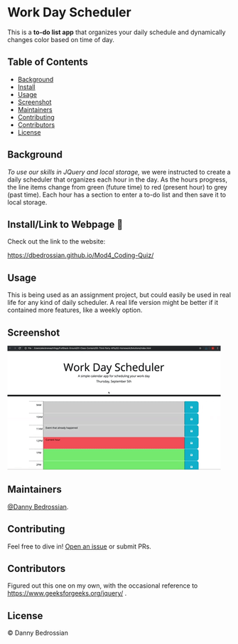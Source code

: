 # Work Day Scheduler

This is a **to-do list app** that organizes your daily schedule and dynamically changes color based on time of day.

## Table of Contents

- [Background](#background)
- [Install](#install)
- [Usage](#usage)
- [Screenshot](#screenshot)
- [Maintainers](#maintainers)
- [Contributing](#contributing)
- [Contributors](#contributors)
- [License](#license)

## Background

*To use our skills in JQuery and local storage,* we were instructed to create a daily scheduler that organizes each hour in the day. As the hours progress, the line items change from green (future time) to red (present hour) to grey (past time). Each hour has a section to enter a to-do list and then save it to local storage.


## Install/Link to Webpage 🔗 

Check out the link to the website:


https://dbedrossian.github.io/Mod4_Coding-Quiz/


## Usage

This is being used as an assignment project, but could easily be used in real life for any kind of daily scheduler. A real life version might be better if it contained more features, like a weekly option.


## Screenshot

![screenshot](./Assets/05-third-party-apis-homework-demo.gif)

## Maintainers

[@Danny Bedrossian](https://github.com/dbedrossian).

## Contributing

Feel free to dive in! [Open an issue](https://github.com/dbedrossian/standard-readme/issues/new) or submit PRs.


## Contributors

Figured out this one on my own, with the occasional reference to https://www.geeksforgeeks.org/jquery/ .


## License

© Danny Bedrossian